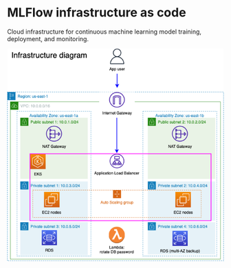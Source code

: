 # MLFlow infrastructure as code

Cloud infrastructure for continuous machine learning model training,
deployment, and monitoring.

![Infrastructure diagram](docs/infrastructure_diagram.png)
